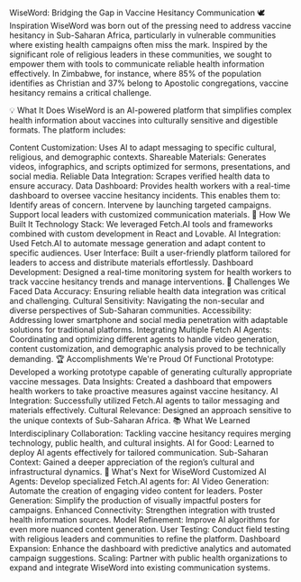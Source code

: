 WiseWord: Bridging the Gap in Vaccine Hesitancy Communication
🕊 Inspiration
WiseWord was born out of the pressing need to address vaccine hesitancy in Sub-Saharan Africa, particularly in vulnerable communities where existing health campaigns often miss the mark. Inspired by the significant role of religious leaders in these communities, we sought to empower them with tools to communicate reliable health information effectively. In Zimbabwe, for instance, where 85% of the population identifies as Christian and 37% belong to Apostolic congregations, vaccine hesitancy remains a critical challenge.

💡 What It Does
WiseWord is an AI-powered platform that simplifies complex health information about vaccines into culturally sensitive and digestible formats. The platform includes:

Content Customization: Uses AI to adapt messaging to specific cultural, religious, and demographic contexts.
Shareable Materials: Generates videos, infographics, and scripts optimized for sermons, presentations, and social media.
Reliable Data Integration: Scrapes verified health data to ensure accuracy.
Data Dashboard: Provides health workers with a real-time dashboard to oversee vaccine hesitancy incidents. This enables them to:
Identify areas of concern.
Intervene by launching targeted campaigns.
Support local leaders with customized communication materials.
🔧 How We Built It
Technology Stack: We leveraged Fetch.AI tools and frameworks combined with custom development in React and Lovable.
AI Integration: Used Fetch.AI to automate message generation and adapt content to specific audiences.
User Interface: Built a user-friendly platform tailored for leaders to access and distribute materials effortlessly.
Dashboard Development: Designed a real-time monitoring system for health workers to track vaccine hesitancy trends and manage interventions.
🚧 Challenges We Faced
Data Accuracy: Ensuring reliable health data integration was critical and challenging.
Cultural Sensitivity: Navigating the non-secular and diverse perspectives of Sub-Saharan communities.
Accessibility: Addressing lower smartphone and social media penetration with adaptable solutions for traditional platforms.
Integrating Multiple Fetch AI Agents: Coordinating and optimizing different agents to handle video generation, content customization, and demographic analysis proved to be technically demanding.
🏆 Accomplishments We're Proud Of
Functional Prototype: Developed a working prototype capable of generating culturally appropriate vaccine messages.
Data Insights: Created a dashboard that empowers health workers to take proactive measures against vaccine hesitancy.
AI Integration: Successfully utilized Fetch.AI agents to tailor messaging and materials effectively.
Cultural Relevance: Designed an approach sensitive to the unique contexts of Sub-Saharan Africa.
📚 What We Learned
Interdisciplinary Collaboration: Tackling vaccine hesitancy requires merging technology, public health, and cultural insights.
AI for Good: Learned to deploy AI agents effectively for tailored communication.
Sub-Saharan Context: Gained a deeper appreciation of the region’s cultural and infrastructural dynamics.
🚀 What's Next for WiseWord
Customized AI Agents: Develop specialized Fetch.AI agents for:
AI Video Generation: Automate the creation of engaging video content for leaders.
Poster Generation: Simplify the production of visually impactful posters for campaigns.
Enhanced Connectivity: Strengthen integration with trusted health information sources.
Model Refinement: Improve AI algorithms for even more nuanced content generation.
User Testing: Conduct field testing with religious leaders and communities to refine the platform.
Dashboard Expansion: Enhance the dashboard with predictive analytics and automated campaign suggestions.
Scaling: Partner with public health organizations to expand and integrate WiseWord into existing communication systems.